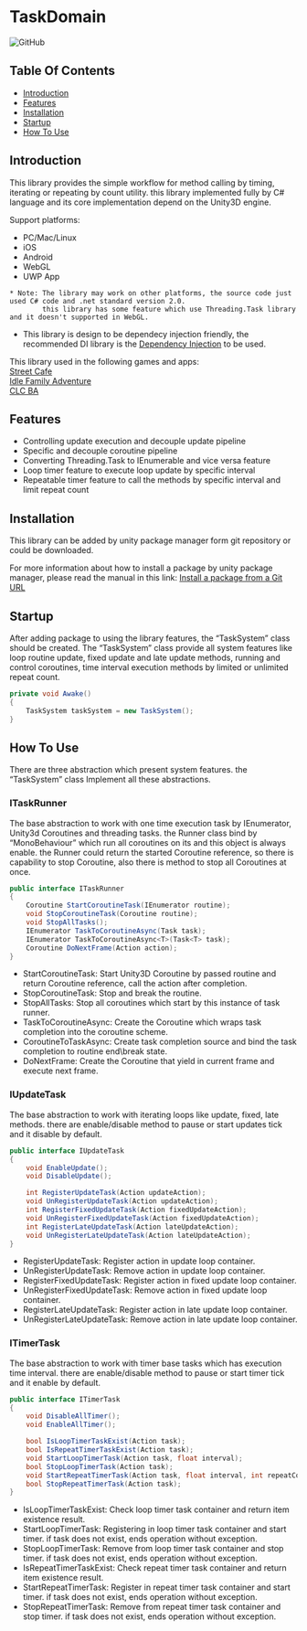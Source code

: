 # TaskDomain
![GitHub](https://img.shields.io/github/license/svermeulen/Extenject)
## Table Of Contents

<!-- START doctoc generated TOC please keep comment here to allow auto update -->
<!-- DON'T EDIT THIS SECTION, INSTEAD RE-RUN doctoc TO UPDATE -->
<summory>

  - [Introduction](#introduction)
  - [Features](#features)
  - [Installation](#installation)
  - [Startup](#startup)
  - [How To Use](#how-to-use)
</summory>

## Introduction
This library provides the simple workflow for method calling by timing, iterating or repeating by count utility. this library implemented fully by C# language and its core implementation depend on the Unity3D engine.

Support platforms: 
* PC/Mac/Linux
* iOS
* Android
* WebGL
* UWP App

```text
* Note: The library may work on other platforms, the source code just used C# code and .net standard version 2.0.
        this library has some feature which use Threading.Task library and it doesn't supported in WebGL.
```

* This library is design to be dependecy injection friendly, the recommended DI library is the [Dependency Injection](https://github.com/Game-Warriors/DependencyInjection-Unity3d) to be used.

This library used in the following games and apps:
</br>
[Street Cafe](https://play.google.com/store/apps/details?id=com.aredstudio.streetcafe.food.cooking.tycoon.restaurant.idle.game.simulation)
</br>
[Idle Family Adventure](https://play.google.com/store/apps/details?id=com.aredstudio.idle.merge.farm.game.idlefarmadventure)
</br>
[CLC BA](https://play.google.com/store/apps/details?id=com.palsmobile.clc)

## Features
* Controlling update execution and decouple update pipeline
* Specific and decouple coroutine pipeline
* Converting Threading.Task to IEnumerable and vice versa feature
* Loop timer feature to execute loop update by specific interval
* Repeatable timer feature to call the methods by specific interval and limit repeat count 

## Installation
This library can be added by unity package manager form git repository or could be downloaded.

For more information about how to install a package by unity package manager, please read the manual in this link:
[Install a package from a Git URL](https://docs.unity3d.com/Manual/upm-ui-giturl.html)

## Startup
After adding package to using the library features, the “TaskSystem” class should be created. The “TaskSystem” class provide all system features like loop routine update, fixed update and late update methods, running and control coroutines, time interval execution methods by limited or unlimited repeat count.
```csharp
private void Awake()
{
    TaskSystem taskSystem = new TaskSystem();
}
```
## How To Use
There are three abstraction which present system features. the “TaskSystem” class Implement all these abstractions.

<h3>ITaskRunner</h3>
The base abstraction to work with one time execution task by IEnumerator, Unity3d Coroutines and threading tasks. the Runner class bind by “MonoBehaviour” which run all coroutines on its and this object is always enable. the Runner could return the started Coroutine reference, so there is capability to stop Coroutine, also there is method to stop all Coroutines at once.

```csharp
public interface ITaskRunner
{
    Coroutine StartCoroutineTask(IEnumerator routine);
    void StopCoroutineTask(Coroutine routine);
    void StopAllTasks();
    IEnumerator TaskToCoroutineAsync(Task task);
    IEnumerator TaskToCoroutineAsync<T>(Task<T> task);
    Coroutine DoNextFrame(Action action);
}
```
* StartCoroutineTask: Start Unity3D Coroutine by passed routine and return Coroutine reference, call the action after completion.
* StopCoroutineTask: Stop and break the routine.
* StopAllTasks: Stop all coroutines which start by this instance of task runner.
* TaskToCoroutineAsync: Create the Coroutine which wraps task completion into the coroutine scheme.
* CoroutineToTaskAsync: Create task completion source and bind the task completion to routine end\break state.
* DoNextFrame: Create the Coroutine that yield in current frame and execute next frame.

<h3>IUpdateTask</h3>
The base abstraction to work with iterating loops like update, fixed, late methods. there are enable/disable method to pause or start updates tick and it disable by default.

```csharp
public interface IUpdateTask
{
    void EnableUpdate();
    void DisableUpdate();

    int RegisterUpdateTask(Action updateAction);
    void UnRegisterUpdateTask(Action updateAction);
    int RegisterFixedUpdateTask(Action fixedUpdateAction);
    void UnRegisterFixedUpdateTask(Action fixedUpdateAction);
    int RegisterLateUpdateTask(Action lateUpdateAction);
    void UnRegisterLateUpdateTask(Action lateUpdateAction);
}
```
* RegisterUpdateTask: Register action in update loop container.
* UnRegisterUpdateTask: Remove action in update loop container.
* RegisterFixedUpdateTask: Register action in fixed update loop container.
* UnRegisterFixedUpdateTask: Remove action in fixed update loop container.
* RegisterLateUpdateTask: Register action in late update loop container.
* UnRegisterLateUpdateTask: Remove action in late update loop container.

<h3>ITimerTask</h3>
The base abstraction to work with timer base tasks which has execution time interval.  there are enable/disable method to pause or start timer tick and it enable by default.  

```csharp
public interface ITimerTask
{
    void DisableAllTimer();
    void EnableAllTimer();

    bool IsLoopTimerTaskExist(Action task);
    bool IsRepeatTimerTaskExist(Action task);
    void StartLoopTimerTask(Action task, float interval);
    bool StopLoopTimerTask(Action task);
    void StartRepeatTimerTask(Action task, float interval, int repeatCount);
    bool StopRepeatTimerTask(Action task);
}
```
* IsLoopTimerTaskExist: Check loop timer task container and return item existence result.
* StartLoopTimerTask: Registering in loop timer task container and start timer. if task does not exist, ends operation without exception.
* StopLoopTimerTask: Remove from loop timer task container and stop timer. if task does not exist, ends operation without exception.
* IsRepeatTimerTaskExist: Check repeat timer task container and return item existence result.
* StartRepeatTimerTask: Register in repeat timer task container and start timer. if task does not exist, ends operation without exception.
* StopRepeatTimerTask: Remove from repeat timer task container and stop timer. if task does not exist, ends operation without exception.